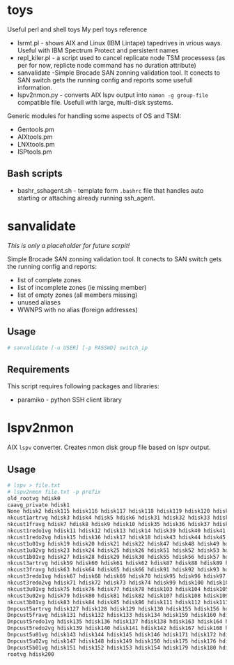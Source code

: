 # toys
Useful perl and shell  toys
My perl toys reference

- lsrmt.pl - shows AIX and Linux (IBM Lintape) tapedrives in vrious ways. Useful with IBM Spectrum Protect and persistent names
- repl_kiler.pl - a script used to cancel replicate node TSM processess (as per for now, replicte node command has no duration attribute)
- sanvalidate -Simple Brocade SAN zonning validation tool. It conects to SAN switch gets the running config and reports some usefull information.
- lspv2nmon.py - converts AIX lspv output into `namon -g group-file` compatible file. Usefull with large, multi-disk systems. 


Generic modules for handling some aspects of OS and TSM:

- Gentools.pm
- AIXtools.pm
- LNXtools.pm
- ISPtools.pm

## Bash scripts

- bashr_sshagent.sh - template form `.bashrc` file that handles auto starting or attaching already running ssh_agent.

# sanvalidate
_This is only a placeholder for future scrpit!_

Simple Brocade SAN zonning validation tool. It conects to SAN switch gets the running config and reports:

* list of complete zones
* list of incomplete zones (ie missing member)
* list of empty zones (all members missing)
* unused aliases
* WWNPS with no alias (foreign addresses)


## Usage
```bash
# sanvalidate [-u USER] [-p PASSWD] switch_ip 
```

## Requirements
This script requires following packages and libraries:

* paramiko - python SSH client library 

# lspv2nmon
AIX `lspv` converter. Creates nmon disk group file based on lspv output. 
## Usage
```bash
# lspv > file.txt
# lspv2nmon file.txt -p prefix
old_rootvg hdisk0
caavg_private hdisk1
None hdisk2 hdisk115 hdisk116 hdisk117 hdisk118 hdisk119 hdisk120 hdisk121 hdisk122
nkcust1artrvg hdisk3 hdisk4 hdisk5 hdisk6 hdisk31 hdisk32 hdisk33 hdisk34
nkcust1fravg hdisk7 hdisk8 hdisk9 hdisk10 hdisk35 hdisk36 hdisk37 hdisk38
nkcust1redo1vg hdisk11 hdisk12 hdisk13 hdisk14 hdisk39 hdisk40 hdisk41 hdisk42
nkcust1redo2vg hdisk15 hdisk16 hdisk17 hdisk18 hdisk43 hdisk44 hdisk45 hdisk46
nkcust1u01vg hdisk19 hdisk20 hdisk21 hdisk22 hdisk47 hdisk48 hdisk49 hdisk50
nkcust1u02vg hdisk23 hdisk24 hdisk25 hdisk26 hdisk51 hdisk52 hdisk53 hdisk54
nkcust1b01vg hdisk27 hdisk28 hdisk29 hdisk30 hdisk55 hdisk56 hdisk57 hdisk58
nkcust3artrvg hdisk59 hdisk60 hdisk61 hdisk62 hdisk87 hdisk88 hdisk89 hdisk90
nkcust3fravg hdisk63 hdisk64 hdisk65 hdisk66 hdisk91 hdisk92 hdisk93 hdisk94
nkcust3redo1vg hdisk67 hdisk68 hdisk69 hdisk70 hdisk95 hdisk96 hdisk97 hdisk98
nkcust3redo2vg hdisk71 hdisk72 hdisk73 hdisk74 hdisk99 hdisk100 hdisk101 hdisk102
nkcust3u01vg hdisk75 hdisk76 hdisk77 hdisk78 hdisk103 hdisk104 hdisk105 hdisk106
nkcust3u02vg hdisk79 hdisk80 hdisk81 hdisk82 hdisk107 hdisk108 hdisk109 hdisk110
nkcust3b01vg hdisk83 hdisk84 hdisk85 hdisk86 hdisk111 hdisk112 hdisk113 hdisk114
Dnpcust5artrvg hdisk127 hdisk128 hdisk129 hdisk130 hdisk155 hdisk156 hdisk157 hdisk158
Dnpcust5fravg hdisk131 hdisk132 hdisk133 hdisk134 hdisk159 hdisk160 hdisk161 hdisk162
Dnpcust5redo1vg hdisk135 hdisk136 hdisk137 hdisk138 hdisk163 hdisk164 hdisk165 hdisk166
Dnpcust5redo2vg hdisk139 hdisk140 hdisk141 hdisk142 hdisk167 hdisk168 hdisk169 hdisk170
Dnpcust5u01vg hdisk143 hdisk144 hdisk145 hdisk146 hdisk171 hdisk172 hdisk173 hdisk174
Dnpcust5u02vg hdisk147 hdisk148 hdisk149 hdisk150 hdisk175 hdisk176 hdisk177 hdisk178
Dnpcust5b01vg hdisk151 hdisk152 hdisk153 hdisk154 hdisk179 hdisk180 hdisk181 hdisk182
rootvg hdisk200
